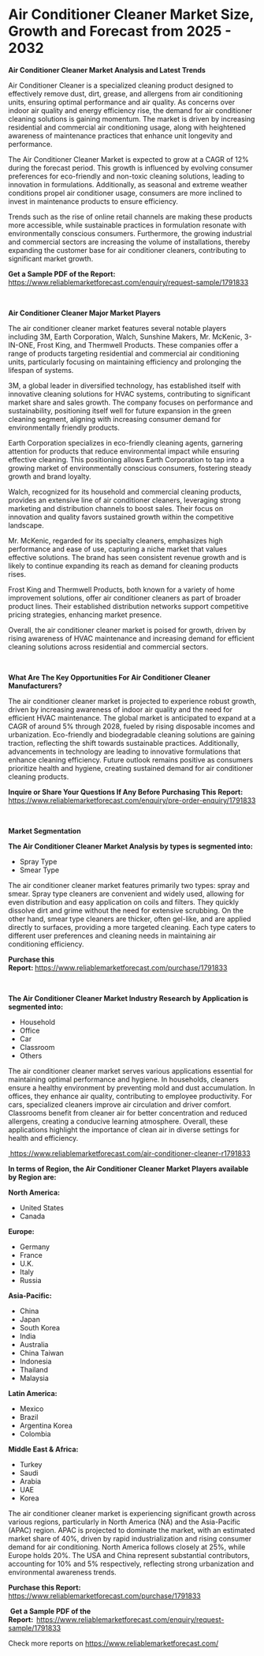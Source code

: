 <p><h1>Air Conditioner Cleaner Market Size, Growth and Forecast from 2025 - 2032</h1></p><p><strong>Air Conditioner Cleaner Market Analysis and Latest Trends</strong></p>
<p><p>Air Conditioner Cleaner is a specialized cleaning product designed to effectively remove dust, dirt, grease, and allergens from air conditioning units, ensuring optimal performance and air quality. As concerns over indoor air quality and energy efficiency rise, the demand for air conditioner cleaning solutions is gaining momentum. The market is driven by increasing residential and commercial air conditioning usage, along with heightened awareness of maintenance practices that enhance unit longevity and performance.</p><p>The Air Conditioner Cleaner Market is expected to grow at a CAGR of 12% during the forecast period. This growth is influenced by evolving consumer preferences for eco-friendly and non-toxic cleaning solutions, leading to innovation in formulations. Additionally, as seasonal and extreme weather conditions propel air conditioner usage, consumers are more inclined to invest in maintenance products to ensure efficiency. </p><p>Trends such as the rise of online retail channels are making these products more accessible, while sustainable practices in formulation resonate with environmentally conscious consumers. Furthermore, the growing industrial and commercial sectors are increasing the volume of installations, thereby expanding the customer base for air conditioner cleaners, contributing to significant market growth.</p></p>
<p><strong>Get a Sample PDF of the Report:&nbsp;</strong> <a href="https://www.reliablemarketforecast.com/enquiry/request-sample/1791833?utm_campaign=2314&utm_medium=2&utm_source=Github&utm_content=ia&utm_term=28022025&utm_id=air-conditioner-cleaner">https://www.reliablemarketforecast.com/enquiry/request-sample/1791833</a></p>
<p>&nbsp;</p>
<p><strong>Air Conditioner Cleaner Major Market Players</strong></p>
<p><p>The air conditioner cleaner market features several notable players including 3M, Earth Corporation, Walch, Sunshine Makers, Mr. McKenic, 3-IN-ONE, Frost King, and Thermwell Products. These companies offer a range of products targeting residential and commercial air conditioning units, particularly focusing on maintaining efficiency and prolonging the lifespan of systems.</p><p>3M, a global leader in diversified technology, has established itself with innovative cleaning solutions for HVAC systems, contributing to significant market share and sales growth. The company focuses on performance and sustainability, positioning itself well for future expansion in the green cleaning segment, aligning with increasing consumer demand for environmentally friendly products.</p><p>Earth Corporation specializes in eco-friendly cleaning agents, garnering attention for products that reduce environmental impact while ensuring effective cleaning. This positioning allows Earth Corporation to tap into a growing market of environmentally conscious consumers, fostering steady growth and brand loyalty.</p><p>Walch, recognized for its household and commercial cleaning products, provides an extensive line of air conditioner cleaners, leveraging strong marketing and distribution channels to boost sales. Their focus on innovation and quality favors sustained growth within the competitive landscape.</p><p>Mr. McKenic, regarded for its specialty cleaners, emphasizes high performance and ease of use, capturing a niche market that values effective solutions. The brand has seen consistent revenue growth and is likely to continue expanding its reach as demand for cleaning products rises.</p><p>Frost King and Thermwell Products, both known for a variety of home improvement solutions, offer air conditioner cleaners as part of broader product lines. Their established distribution networks support competitive pricing strategies, enhancing market presence.</p><p>Overall, the air conditioner cleaner market is poised for growth, driven by rising awareness of HVAC maintenance and increasing demand for efficient cleaning solutions across residential and commercial sectors.</p></p>
<p>&nbsp;</p>
<p><strong>What Are The Key Opportunities For Air Conditioner Cleaner Manufacturers?</strong></p>
<p><p>The air conditioner cleaner market is projected to experience robust growth, driven by increasing awareness of indoor air quality and the need for efficient HVAC maintenance. The global market is anticipated to expand at a CAGR of around 5% through 2028, fueled by rising disposable incomes and urbanization. Eco-friendly and biodegradable cleaning solutions are gaining traction, reflecting the shift towards sustainable practices. Additionally, advancements in technology are leading to innovative formulations that enhance cleaning efficiency. Future outlook remains positive as consumers prioritize health and hygiene, creating sustained demand for air conditioner cleaning products.</p></p>
<p><strong>Inquire or Share Your Questions If Any Before Purchasing This Report:</strong> <a href="https://www.reliablemarketforecast.com/enquiry/pre-order-enquiry/1791833?utm_campaign=2314&utm_medium=2&utm_source=Github&utm_content=ia&utm_term=28022025&utm_id=air-conditioner-cleaner">https://www.reliablemarketforecast.com/enquiry/pre-order-enquiry/1791833</a></p>
<p>&nbsp;</p>
<p><strong>Market Segmentation</strong></p>
<p><strong>The Air Conditioner Cleaner Market Analysis by types is segmented into:</strong></p>
<p><ul><li>Spray Type</li><li>Smear Type</li></ul></p>
<p><p>The air conditioner cleaner market features primarily two types: spray and smear. Spray type cleaners are convenient and widely used, allowing for even distribution and easy application on coils and filters. They quickly dissolve dirt and grime without the need for extensive scrubbing. On the other hand, smear type cleaners are thicker, often gel-like, and are applied directly to surfaces, providing a more targeted cleaning. Each type caters to different user preferences and cleaning needs in maintaining air conditioning efficiency.</p></p>
<p><strong>Purchase this Report:&nbsp;</strong><a href="https://www.reliablemarketforecast.com/purchase/1791833?utm_campaign=2314&utm_medium=2&utm_source=Github&utm_content=ia&utm_term=28022025&utm_id=air-conditioner-cleaner">https://www.reliablemarketforecast.com/purchase/1791833</a></p>
<p>&nbsp;</p>
<p><strong>The Air Conditioner Cleaner Market Industry Research by Application is segmented into:</strong></p>
<p><ul><li>Household</li><li>Office</li><li>Car</li><li>Classroom</li><li>Others</li></ul></p>
<p><p>The air conditioner cleaner market serves various applications essential for maintaining optimal performance and hygiene. In households, cleaners ensure a healthy environment by preventing mold and dust accumulation. In offices, they enhance air quality, contributing to employee productivity. For cars, specialized cleaners improve air circulation and driver comfort. Classrooms benefit from cleaner air for better concentration and reduced allergens, creating a conducive learning atmosphere. Overall, these applications highlight the importance of clean air in diverse settings for health and efficiency.</p></p>
<p><a href="https://www.reliablemarketforecast.com/air-conditioner-cleaner-r1791833?utm_campaign=2314&utm_medium=2&utm_source=Github&utm_content=ia&utm_term=28022025&utm_id=air-conditioner-cleaner">&nbsp;https://www.reliablemarketforecast.com/air-conditioner-cleaner-r1791833</a></p>
<p><strong>In terms of Region, the Air Conditioner Cleaner Market Players available by Region are:</strong></p>
<p>
    <p> <strong> North America: </strong>
        <ul>
            <li>United States</li>
            <li>Canada</li>
        </ul>
        </p> 
    <p> <strong> Europe: </strong>
        <ul>
            <li>Germany</li>
            <li>France</li>
            <li>U.K.</li>
            <li>Italy</li>
            <li>Russia</li>
        </ul>
        </p> 
    <p> <strong> Asia-Pacific: </strong>
        <ul>
            <li>China</li>
            <li>Japan</li>
            <li>South Korea</li>
            <li>India</li>
            <li>Australia</li>
            <li>China Taiwan</li>
            <li>Indonesia</li>
            <li>Thailand</li>
            <li>Malaysia</li>
        </ul>
        </p> 
    <p> <strong> Latin America: </strong>
        <ul>
            <li>Mexico</li>
            <li>Brazil</li>
            <li>Argentina Korea</li>
            <li>Colombia</li>
        </ul>
        </p> 
    <p> <strong> Middle East & Africa: </strong>
        <ul>
            <li>Turkey</li>
            <li>Saudi</li>
            <li>Arabia</li>
            <li>UAE</li>
            <li>Korea</li>
        </ul>
    </p>
    </p>
<p><p>The air conditioner cleaner market is experiencing significant growth across various regions, particularly in North America (NA) and the Asia-Pacific (APAC) region. APAC is projected to dominate the market, with an estimated market share of 40%, driven by rapid industrialization and rising consumer demand for air conditioning. North America follows closely at 25%, while Europe holds 20%. The USA and China represent substantial contributors, accounting for 10% and 5% respectively, reflecting strong urbanization and environmental awareness trends.</p></p>
<p><strong>Purchase this Report: </strong><a href="https://www.reliablemarketforecast.com/purchase/1791833?utm_campaign=2314&utm_medium=2&utm_source=Github&utm_content=ia&utm_term=28022025&utm_id=air-conditioner-cleaner">https://www.reliablemarketforecast.com/purchase/1791833</a></p>
<p>&nbsp;<strong>Get a Sample PDF of the Report:&nbsp;&nbsp;</strong><a href="https://www.reliablemarketforecast.com/enquiry/request-sample/1791833?utm_campaign=2314&utm_medium=2&utm_source=Github&utm_content=ia&utm_term=28022025&utm_id=air-conditioner-cleaner">https://www.reliablemarketforecast.com/enquiry/request-sample/1791833</a></p>
<p><strong></strong></p>
<p>Check more reports on <a href="https://www.reliablemarketforecast.com/?utm_campaign=2314&utm_medium=2&utm_source=Github&utm_content=ia&utm_term=28022025&utm_id=air-conditioner-cleaner">https://www.reliablemarketforecast.com/</a></p>
